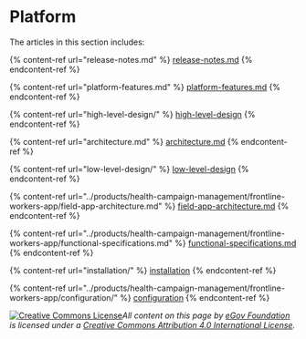 # Platform

The articles in this section includes:

{% content-ref url="release-notes.md" %}
[release-notes.md](release-notes.md)
{% endcontent-ref %}

{% content-ref url="platform-features.md" %}
[platform-features.md](platform-features.md)
{% endcontent-ref %}

{% content-ref url="high-level-design/" %}
[high-level-design](high-level-design/)
{% endcontent-ref %}

{% content-ref url="architecture.md" %}
[architecture.md](architecture.md)
{% endcontent-ref %}

{% content-ref url="low-level-design/" %}
[low-level-design](low-level-design/)
{% endcontent-ref %}

{% content-ref url="../products/health-campaign-management/frontline-workers-app/field-app-architecture.md" %}
[field-app-architecture.md](../products/health-campaign-management/frontline-workers-app/field-app-architecture.md)
{% endcontent-ref %}

{% content-ref url="../products/health-campaign-management/frontline-workers-app/functional-specifications.md" %}
[functional-specifications.md](../products/health-campaign-management/frontline-workers-app/functional-specifications.md)
{% endcontent-ref %}

{% content-ref url="installation/" %}
[installation](installation/)
{% endcontent-ref %}

{% content-ref url="../products/health-campaign-management/frontline-workers-app/configuration/" %}
[configuration](../products/health-campaign-management/frontline-workers-app/configuration/)
{% endcontent-ref %}



[![Creative Commons License](https://i.creativecommons.org/l/by/4.0/80x15.png)_​_](http://creativecommons.org/licenses/by/4.0/)_All content on this page by_ [_eGov Foundation_](https://egov.org.in/) _is licensed under a_ [_Creative Commons Attribution 4.0 International License_](http://creativecommons.org/licenses/by/4.0/)_._
